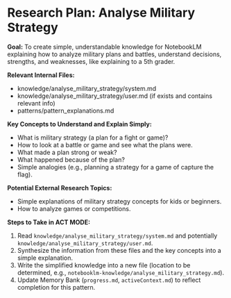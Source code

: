 # Research Plan: Analyse Military Strategy

**Goal:** To create simple, understandable knowledge for NotebookLM explaining how to analyze military plans and battles, understand decisions, strengths, and weaknesses, like explaining to a 5th grader.

**Relevant Internal Files:**
- knowledge/analyse_military_strategy/system.md
- knowledge/analyse_military_strategy/user.md (if exists and contains relevant info)
- patterns/pattern_explanations.md

**Key Concepts to Understand and Explain Simply:**
- What is military strategy (a plan for a fight or game)?
- How to look at a battle or game and see what the plans were.
- What made a plan strong or weak?
- What happened because of the plan?
- Simple analogies (e.g., planning a strategy for a game of capture the flag).

**Potential External Research Topics:**
- Simple explanations of military strategy concepts for kids or beginners.
- How to analyze games or competitions.

**Steps to Take in ACT MODE:**
1. Read `knowledge/analyse_military_strategy/system.md` and potentially `knowledge/analyse_military_strategy/user.md`.
2. Synthesize the information from these files and the key concepts into a simple explanation.
3. Write the simplified knowledge into a new file (location to be determined, e.g., `notebooklm-knowledge/analyse_military_strategy.md`).
4. Update Memory Bank (`progress.md`, `activeContext.md`) to reflect completion for this pattern.
